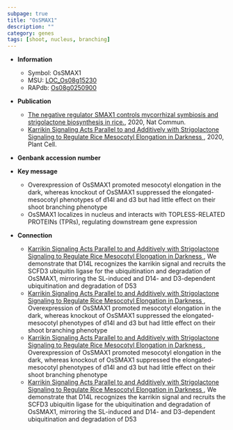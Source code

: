 ```yaml
---
subpage: true
title: "OsSMAX1"
description: ""
category: genes
tags: [shoot, nucleus, branching]
---
```


* **Information**  
    + Symbol: OsSMAX1  
    + MSU: [LOC_Os08g15230](http://rice.plantbiology.msu.edu/cgi-bin/ORF_infopage.cgi?orf=LOC_Os08g15230)  
    + RAPdb: [Os08g0250900](http://rapdb.dna.affrc.go.jp/viewer/gbrowse_details/irgsp1?name=Os08g0250900)  

* **Publication**  
    + [The negative regulator SMAX1 controls mycorrhizal symbiosis and strigolactone biosynthesis in rice.](http://www.ncbi.nlm.nih.gov/pubmed?term=The+negative+regulator+SMAX1+controls+mycorrhizal+symbiosis+and+strigolactone+biosynthesis+in+rice.%5BTitle%5D), 2020, Nat Commun.
    + [Karrikin Signaling Acts Parallel to and Additively with Strigolactone Signaling to Regulate Rice Mesocotyl Elongation in Darkness ](http://www.ncbi.nlm.nih.gov/pubmed?term=Karrikin+Signaling+Acts+Parallel+to+and+Additively+with+Strigolactone+Signaling+to+Regulate+Rice+Mesocotyl+Elongation+in+Darkness+%5BTitle%5D), 2020, Plant Cell.

* **Genbank accession number**  

* **Key message**  
    + Overexpression of OsSMAX1 promoted mesocotyl elongation in the dark, whereas knockout of OsSMAX1 suppressed the elongated-mesocotyl phenotypes of d14l and d3 but had little effect on their shoot branching phenotype
    + OsSMAX1 localizes in nucleus and interacts with TOPLESS-RELATED PROTEINs (TPRs), regulating downstream gene expression

* **Connection**  
    + [Karrikin Signaling Acts Parallel to and Additively with Strigolactone Signaling to Regulate Rice Mesocotyl Elongation in Darkness ](http://www.ncbi.nlm.nih.gov/pubmed?term=Karrikin+Signaling+Acts+Parallel+to+and+Additively+with+Strigolactone+Signaling+to+Regulate+Rice+Mesocotyl+Elongation+in+Darkness+%5BTitle%5D),  We demonstrate that D14L recognizes the karrikin signal and recruits the SCFD3 ubiquitin ligase for the ubiquitination and degradation of OsSMAX1, mirroring the SL-induced and D14- and D3-dependent ubiquitination and degradation of D53
    + [Karrikin Signaling Acts Parallel to and Additively with Strigolactone Signaling to Regulate Rice Mesocotyl Elongation in Darkness ](http://www.ncbi.nlm.nih.gov/pubmed?term=Karrikin+Signaling+Acts+Parallel+to+and+Additively+with+Strigolactone+Signaling+to+Regulate+Rice+Mesocotyl+Elongation+in+Darkness+%5BTitle%5D),  Overexpression of OsSMAX1 promoted mesocotyl elongation in the dark, whereas knockout of OsSMAX1 suppressed the elongated-mesocotyl phenotypes of d14l and d3 but had little effect on their shoot branching phenotype
    + [Karrikin Signaling Acts Parallel to and Additively with Strigolactone Signaling to Regulate Rice Mesocotyl Elongation in Darkness ](http://www.ncbi.nlm.nih.gov/pubmed?term=Karrikin+Signaling+Acts+Parallel+to+and+Additively+with+Strigolactone+Signaling+to+Regulate+Rice+Mesocotyl+Elongation+in+Darkness+%5BTitle%5D),  Overexpression of OsSMAX1 promoted mesocotyl elongation in the dark, whereas knockout of OsSMAX1 suppressed the elongated-mesocotyl phenotypes of d14l and d3 but had little effect on their shoot branching phenotype
    + [Karrikin Signaling Acts Parallel to and Additively with Strigolactone Signaling to Regulate Rice Mesocotyl Elongation in Darkness ](http://www.ncbi.nlm.nih.gov/pubmed?term=Karrikin+Signaling+Acts+Parallel+to+and+Additively+with+Strigolactone+Signaling+to+Regulate+Rice+Mesocotyl+Elongation+in+Darkness+%5BTitle%5D),  We demonstrate that D14L recognizes the karrikin signal and recruits the SCFD3 ubiquitin ligase for the ubiquitination and degradation of OsSMAX1, mirroring the SL-induced and D14- and D3-dependent ubiquitination and degradation of D53



